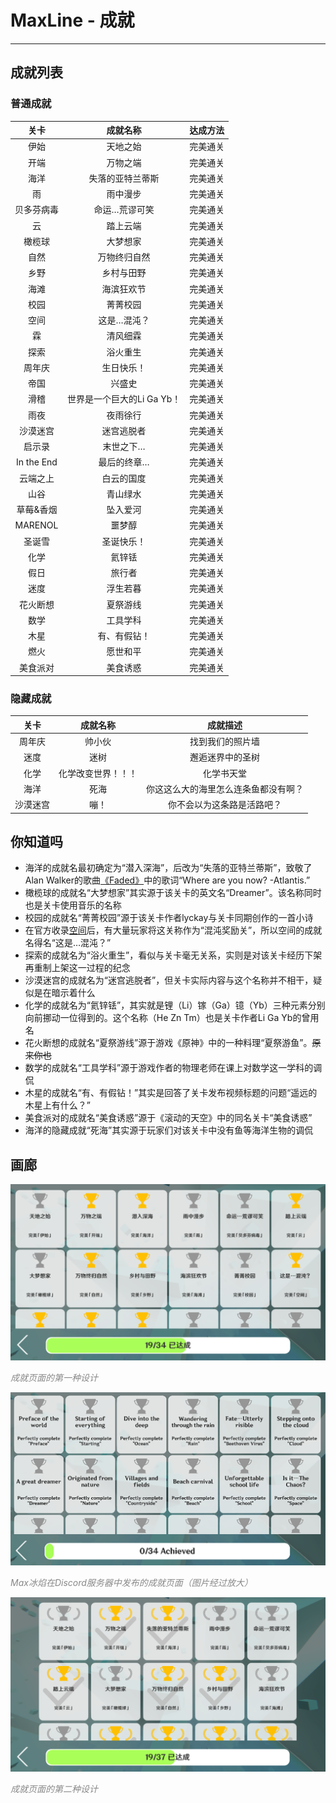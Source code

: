 # MaxLine - 成就
*****
## 成就列表
### 普通成就
|     关卡     |       成就名称        | 达成方法 |
|:----------:|:-----------------:|:----:|
|     伊始     |       天地之始        | 完美通关 |
|     开端     |       万物之端        | 完美通关 |
|     海洋     |     失落的亚特兰蒂斯      | 完美通关 |
|     雨      |       雨中漫步        | 完美通关 |
|   贝多芬病毒    |      命运…荒谬可笑      | 完美通关 |
|     云      |       踏上云端        | 完美通关 |
|    橄榄球     |       大梦想家        | 完美通关 |
|     自然     |      万物终归自然       | 完美通关 |
|     乡野     |       乡村与田野       | 完美通关 |
|     海滩     |       海滨狂欢节       | 完美通关 |
|     校园     |       菁菁校园        | 完美通关 |
|     空间     |      这是…混沌？       | 完美通关 |
|     霖      |       清风细霖        | 完美通关 |
|     探索     |       浴火重生        | 完美通关 |
|    周年庆     |       生日快乐！       | 完美通关 |
|     帝国     |        兴盛史        | 完美通关 |
|     滑稽     | 世界是一个巨大的Li Ga Yb！ | 完美通关 |
|     雨夜     |       夜雨徐行        | 完美通关 |
|    沙漠迷宫    |       迷宫逃脱者       | 完美通关 |
|    启示录     |       末世之下…       | 完美通关 |
| In the End |      最后的终章…       | 完美通关 |
|    云端之上    |       白云的国度       | 完美通关 |
|     山谷     |       青山绿水        | 完美通关 |
|   草莓&香烟    |       坠入爱河        | 完美通关 |
|  MARENOL   |        噩梦醇        | 完美通关 |
|    圣诞雪     |       圣诞快乐！       | 完美通关 |
|     化学     |        氦锌铥        | 完美通关 |
|     假日     |        旅行者        | 完美通关 |
|     迷度     |       浮生若暮        | 完美通关 |
|    花火断想    |       夏祭游线        | 完美通关 |
|     数学     |       工具学科        | 完美通关 |
|     木星     |      有、有假钻！       | 完美通关 |
|     燃火     |       愿世和平        | 完美通关 |
|    美食派对    |       美食诱惑        | 完美通关 |

### 隐藏成就
|  关卡  |   成就名称    |        成就描述        |
|:----:|:---------:|:------------------:|
| 周年庆  |    帅小伙    |      找到我们的照片墙      |
|  迷度  |    迷树     |      邂逅迷界中的圣树      |
|  化学  | 化学改变世界！！！ |       化学书天堂        |
|  海洋  |    死海     | 你这这么大的海里怎么连条鱼都没有啊？ |
| 沙漠迷宫 |    嘣！     |   你不会以为这条路是活路吧？    |

## 你知道吗
* 海洋的成就名最初确定为“潜入深海”，后改为“失落的亚特兰蒂斯”，致敬了Alan Walker的歌曲[《Faded》](https://music.163.com/#/song?id=36990266)中的歌词“Where are you now? -Atlantis.”
* 橄榄球的成就名“大梦想家”其实源于该关卡的英文名“Dreamer”。该名称同时也是关卡使用音乐的名称
* 校园的成就名“菁菁校园”源于该关卡作者lyckay与关卡同期创作的一首小诗
* 在官方收录[空间](https://www.bilibili.com/video/BV1Ex4y117sm)后，有大量玩家将这关称作为“混沌奖励关”，所以空间的成就名得名“这是…混沌？”
* 探索的成就名为“浴火重生”，看似与关卡毫无关系，实则是对该关卡经历下架再重制上架这一过程的纪念
* 沙漠迷宫的成就名为“迷宫逃脱者”，但关卡实际内容与这个名称并不相干，疑似是在暗示着什么
* 化学的成就名为“氦锌铥”，其实就是锂（Li）镓（Ga）镱（Yb）三种元素分别向前挪动一位得到的。这个名称（He Zn Tm）也是关卡作者Li Ga Yb的曾用名
* 花火断想的成就名“夏祭游线”源于游戏《原神》中的一种料理“夏祭游鱼”。~~原来你也~~
* 数学的成就名“工具学科”源于游戏作者的物理老师在课上对数学这一学科的调侃
* 木星的成就名“有、有假钻！”其实是回答了关卡发布视频标题的问题“遥远的木星上有什么？”
* 美食派对的成就名“美食诱惑”源于《滚动的天空》中的同名关卡“美食诱惑”
* 海洋的隐藏成就“死海”其实源于玩家们对该关卡中没有鱼等海洋生物的调侃

## 画廊
![achievement1](img/achievement1.png)
<body>
    <span style="color: #888888; ">
        <i>
            成就页面的第一种设计
        </i>
    </span>
</body>

![achievement2](img/achievement2.png)
<body>
    <span style="color: #888888; ">
        <i>
            Max冰焰在Discord服务器中发布的成就页面（图片经过放大）
        </i>
    </span>
</body>

![achievement3](img/achievement3.jpg)
<body>
    <span style="color: #888888; ">
        <i>
            成就页面的第二种设计
        </i>
    </span>
</body>